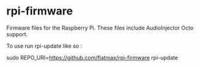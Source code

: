 # rpi-firmware

Firmware files for the Raspberry Pi. These files include AudioInjector Octo support.

To use run rpi-update like so :

sudo REPO_URI=https://github.com/flatmax/rpi-firmware rpi-update
